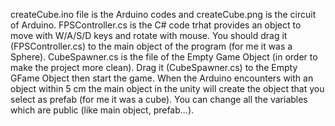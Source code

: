 createCube.ino file is the Arduino codes and createCube.png is the circuit of Arduino.
FPSController.cs is the C# code trhat provides an object to move with W/A/S/D keys and rotate with mouse.
You should drag it (FPSController.cs) to the main object of the program (for me it was a Sphere).
CubeSpawner.cs is the file of the Empty Game Object (in order to make the project more clean).
Drag it (CubeSpawner.cs) to the Empty GFame Object then start the game.
When the Arduino encounters with an object within 5 cm the main object in the unity will create the object that you select as prefab (for me it was a cube).
You can change all the variables which are public (like main object, prefab...). 
